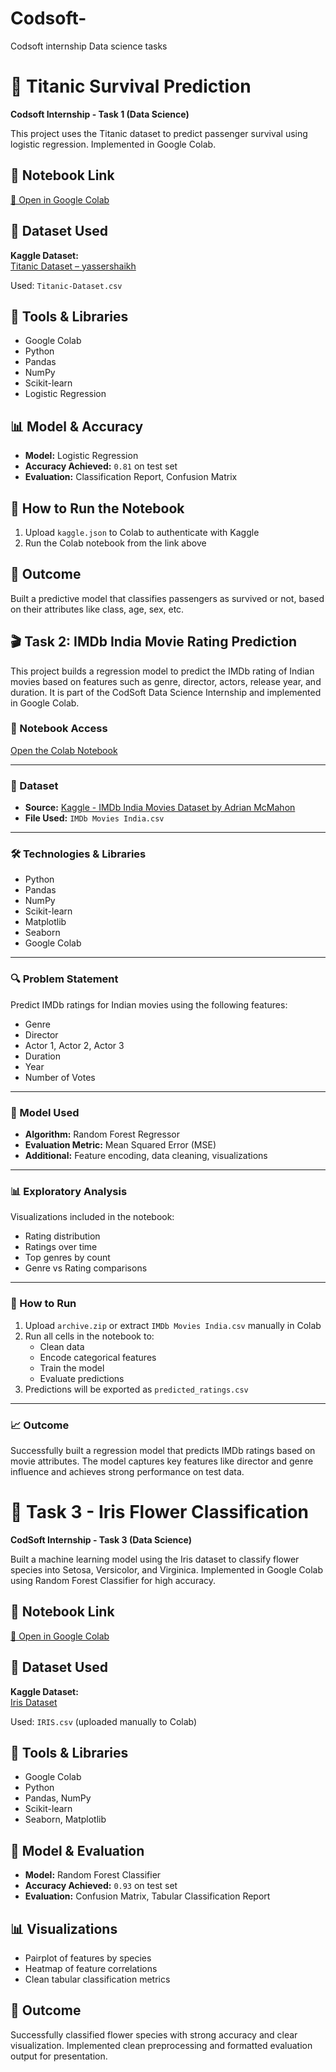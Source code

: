 # Codsoft-
Codsoft internship Data science tasks
# 🚢 Titanic Survival Prediction
**Codsoft Internship - Task 1 (Data Science)**

This project uses the Titanic dataset to predict passenger survival using logistic regression. Implemented in Google Colab.

## 📌 Notebook Link

[🔗 Open in Google Colab](https://colab.research.google.com/drive/1VYZ2HLpElL5TzeA7sVpnut8Gm2ZL2Vyk)

## 📁 Dataset Used
**Kaggle Dataset:**  
[Titanic Dataset – yassershaikh](https://www.kaggle.com/datasets/yasserh/titanic-dataset)

Used: `Titanic-Dataset.csv`

## 🧪 Tools & Libraries
- Google Colab
- Python
- Pandas
- NumPy
- Scikit-learn
- Logistic Regression

## 📊 Model & Accuracy
- **Model:** Logistic Regression  
- **Accuracy Achieved:** `0.81` on test set  
- **Evaluation:** Classification Report, Confusion Matrix

## 📌 How to Run the Notebook

1. Upload `kaggle.json` to Colab to authenticate with Kaggle
2. Run the Colab notebook from the link above

## 🧠 Outcome

Built a predictive model that classifies passengers as survived or not, based on their attributes like class, age, sex, etc.

## 🎬 Task 2: IMDb India Movie Rating Prediction

This project builds a regression model to predict the IMDb rating of Indian movies based on features such as genre, director, actors, release year, and duration. It is part of the CodSoft Data Science Internship and implemented in Google Colab.

### 🔗 Notebook Access

[Open the Colab Notebook](https://colab.research.google.com/drive/1VAu81rzi1xAJETmWw93trfNzjir6qwZT#scrollTo=BxrLy2bdOdGW)

---

### 📂 Dataset

- **Source:** [Kaggle - IMDb India Movies Dataset by Adrian McMahon](https://www.kaggle.com/datasets/adrianmcmahon/imdb-india-movies)  
- **File Used:** `IMDb Movies India.csv`

---

### 🛠️ Technologies & Libraries

- Python  
- Pandas  
- NumPy  
- Scikit-learn  
- Matplotlib  
- Seaborn  
- Google Colab  

---

### 🔍 Problem Statement

Predict IMDb ratings for Indian movies using the following features:

- Genre  
- Director  
- Actor 1, Actor 2, Actor 3  
- Duration  
- Year  
- Number of Votes  

---

### 🤖 Model Used

- **Algorithm:** Random Forest Regressor  
- **Evaluation Metric:** Mean Squared Error (MSE)  
- **Additional:** Feature encoding, data cleaning, visualizations

---

### 📊 Exploratory Analysis

Visualizations included in the notebook:

- Rating distribution  
- Ratings over time  
- Top genres by count  
- Genre vs Rating comparisons

---

### 🚀 How to Run

1. Upload `archive.zip` or extract `IMDb Movies India.csv` manually in Colab  
2. Run all cells in the notebook to:
   - Clean data  
   - Encode categorical features  
   - Train the model  
   - Evaluate predictions  
3. Predictions will be exported as `predicted_ratings.csv`

---

### 📈 Outcome

Successfully built a regression model that predicts IMDb ratings based on movie attributes. The model captures key features like director and genre influence and achieves strong performance on test data.

# 🌸 Task 3 - Iris Flower Classification

**CodSoft Internship - Task 3 (Data Science)**

Built a machine learning model using the Iris dataset to classify flower species into Setosa, Versicolor, and Virginica. Implemented in Google Colab using Random Forest Classifier for high accuracy.

## 📌 Notebook Link

[🔗 Open in Google Colab](https://colab.research.google.com/drive/1pYqkFYIJ4i5otSuRuYCorV7S2p9DOfnq#scrollTo=wtHqo3Pycblh)

## 📁 Dataset Used
**Kaggle Dataset:**  
[Iris Dataset](https://www.kaggle.com/datasets/saurabh00007/iriscsv)

Used: `IRIS.csv` (uploaded manually to Colab)

## 🧪 Tools & Libraries
- Google Colab  
- Python  
- Pandas, NumPy  
- Scikit-learn  
- Seaborn, Matplotlib  

## 🤖 Model & Evaluation
- **Model:** Random Forest Classifier  
- **Accuracy Achieved:** `0.93` on test set  
- **Evaluation:** Confusion Matrix, Tabular Classification Report  

## 📊 Visualizations
- Pairplot of features by species  
- Heatmap of feature correlations  
- Clean tabular classification metrics  

## 🧠 Outcome
Successfully classified flower species with strong accuracy and clear visualization. Implemented clean preprocessing and formatted evaluation output for presentation.


